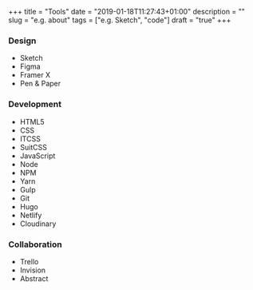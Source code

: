 +++
title = "Tools"
date = "2019-01-18T11:27:43+01:00"
description = ""
slug = "e.g. about"
tags = ["e.g. Sketch", "code"]
draft = "true"
+++

### Design

- Sketch
- Figma
- Framer X
- Pen & Paper

### Development

- HTML5
- CSS
- ITCSS
- SuitCSS
- JavaScript
- Node
- NPM
- Yarn
- Gulp
- Git
- Hugo
- Netlify
- Cloudinary


### Collaboration

- Trello
- Invision
- Abstract